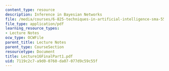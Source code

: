 ```yaml
---
content_type: resource
description: Inference in Bayesian Networks
file: /media/courses/6-825-techniques-in-artificial-intelligence-sma-5504-fall-2002/7119c2c7a9d00760da07077d9c59c55f_Lecture16FinalPart1.pdf
file_type: application/pdf
learning_resource_types:
- Lecture Notes
ocw_type: OCWFile
parent_title: Lecture Notes
parent_type: CourseSection
resourcetype: Document
title: Lecture16FinalPart1.pdf
uid: 7119c2c7-a9d0-0760-da07-077d9c59c55f
---
```

